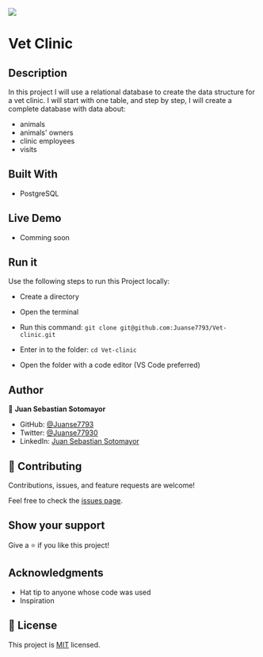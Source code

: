 ![](https://img.shields.io/badge/Microverse-blueviolet)

# Vet Clinic

## Description

In this project I will use a relational database to create the data structure for a vet clinic. I will start with one table, and step by step, I will create a complete database with data about:

- animals
- animals' owners
- clinic employees
- visits

## Built With

- PostgreSQL

## Live Demo

- Comming soon


## Run it

Use the following steps to run this Project locally:

- Create a directory

- Open the terminal

- Run this command:
`git clone git@github.com:Juanse7793/Vet-clinic.git`

- Enter in to the folder:
`cd Vet-clinic`

- Open the folder with a code editor (VS Code preferred)


## Author

👤 **Juan Sebastian Sotomayor**

- GitHub: [@Juanse7793](https://github.com/Juanse7793)
- Twitter: [@Juanse77930](https://twitter.com/Juanse77930)
- LinkedIn: [Juan Sebastian Sotomayor](https://linkedin.com/in/juansebastiansotomayor)

## 🤝 Contributing

Contributions, issues, and feature requests are welcome!

Feel free to check the [issues page](../../issues/).

## Show your support

Give a ⭐️ if you like this project!

## Acknowledgments

- Hat tip to anyone whose code was used
- Inspiration


## 📝 License

This project is [MIT](./LICENSE) licensed.